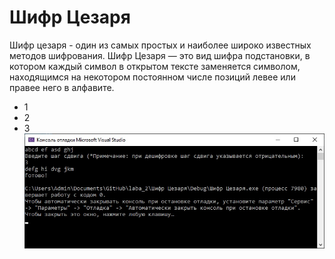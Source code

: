 # Шифр Цезаря
Шифр цезаря - один из самых простых и наиболее    широко известных методов шифрования.
Шифр Цезаря — это вид шифра подстановки, в котором каждый символ в открытом тексте заменяется символом, находящимся на некотором постоянном числе позиций левее или правее него в алфавите. 
* 1
* 2
* 3
![Alt-текст](RwvwQaggsUo.jpg "Пример")
